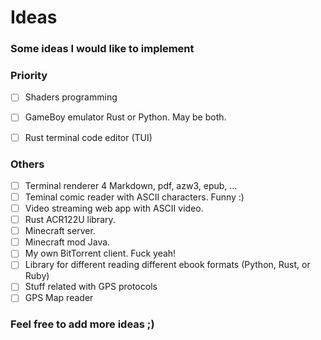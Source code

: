 # Ideas
### Some ideas I would like to implement

### Priority

- [ ] Shaders programming
- [ ] GameBoy emulator Rust or Python. May be both.
- [ ] Rust terminal code editor (TUI)


### Others

- [ ] Terminal renderer 4 Markdown, pdf, azw3, epub, ...
- [ ] Teminal comic reader with ASCII characters. Funny :)
- [ ] Video streaming web app with ASCII video.
- [ ] Rust ACR122U library.
- [ ] Minecraft server.
- [ ] Minecraft mod Java.
- [ ] My own BitTorrent client. Fuck yeah!
- [ ] Library for different reading different ebook formats (Python, Rust, or Ruby)
- [ ] Stuff related with GPS protocols
- [ ] GPS Map reader

### Feel free to add more ideas ;)
